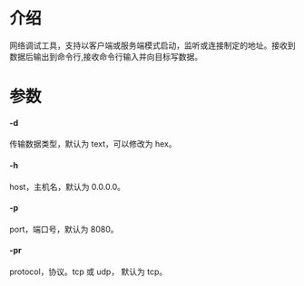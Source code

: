 # 介绍
网络调试工具，支持以客户端或服务端模式启动，监听或连接制定的地址。接收到数据后输出到命令行,接收命令行输入并向目标写数据。
# 参数
#### -d
传输数据类型，默认为 text，可以修改为 hex。
#### -h
host，主机名，默认为 0.0.0.0。
#### -p
port，端口号，默认为 8080。
#### -pr
protocol，协议。tcp 或 udp， 默认为 tcp。